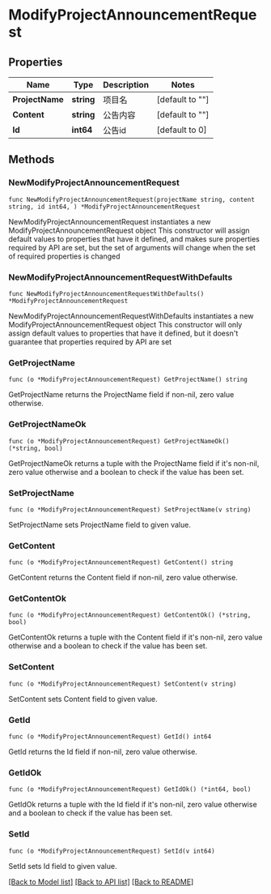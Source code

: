 # ModifyProjectAnnouncementRequest

## Properties

Name | Type | Description | Notes
------------ | ------------- | ------------- | -------------
**ProjectName** | **string** | 项目名 | [default to ""]
**Content** | **string** | 公告内容 | [default to ""]
**Id** | **int64** | 公告id | [default to 0]

## Methods

### NewModifyProjectAnnouncementRequest

`func NewModifyProjectAnnouncementRequest(projectName string, content string, id int64, ) *ModifyProjectAnnouncementRequest`

NewModifyProjectAnnouncementRequest instantiates a new ModifyProjectAnnouncementRequest object
This constructor will assign default values to properties that have it defined,
and makes sure properties required by API are set, but the set of arguments
will change when the set of required properties is changed

### NewModifyProjectAnnouncementRequestWithDefaults

`func NewModifyProjectAnnouncementRequestWithDefaults() *ModifyProjectAnnouncementRequest`

NewModifyProjectAnnouncementRequestWithDefaults instantiates a new ModifyProjectAnnouncementRequest object
This constructor will only assign default values to properties that have it defined,
but it doesn't guarantee that properties required by API are set

### GetProjectName

`func (o *ModifyProjectAnnouncementRequest) GetProjectName() string`

GetProjectName returns the ProjectName field if non-nil, zero value otherwise.

### GetProjectNameOk

`func (o *ModifyProjectAnnouncementRequest) GetProjectNameOk() (*string, bool)`

GetProjectNameOk returns a tuple with the ProjectName field if it's non-nil, zero value otherwise
and a boolean to check if the value has been set.

### SetProjectName

`func (o *ModifyProjectAnnouncementRequest) SetProjectName(v string)`

SetProjectName sets ProjectName field to given value.


### GetContent

`func (o *ModifyProjectAnnouncementRequest) GetContent() string`

GetContent returns the Content field if non-nil, zero value otherwise.

### GetContentOk

`func (o *ModifyProjectAnnouncementRequest) GetContentOk() (*string, bool)`

GetContentOk returns a tuple with the Content field if it's non-nil, zero value otherwise
and a boolean to check if the value has been set.

### SetContent

`func (o *ModifyProjectAnnouncementRequest) SetContent(v string)`

SetContent sets Content field to given value.


### GetId

`func (o *ModifyProjectAnnouncementRequest) GetId() int64`

GetId returns the Id field if non-nil, zero value otherwise.

### GetIdOk

`func (o *ModifyProjectAnnouncementRequest) GetIdOk() (*int64, bool)`

GetIdOk returns a tuple with the Id field if it's non-nil, zero value otherwise
and a boolean to check if the value has been set.

### SetId

`func (o *ModifyProjectAnnouncementRequest) SetId(v int64)`

SetId sets Id field to given value.



[[Back to Model list]](../README.md#documentation-for-models) [[Back to API list]](../README.md#documentation-for-api-endpoints) [[Back to README]](../README.md)


